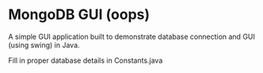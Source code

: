 # MongoDB GUI (oops)
A simple GUI application built to demonstrate database connection and GUI (using swing) in Java.

Fill in proper database details in Constants.java
